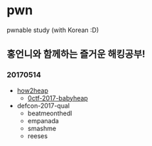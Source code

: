 # pwn
pwnable study (with Korean :D)

## 홍언니와 함께하는 즐거운 해킹공부!

### 20170514
- [how2heap](https://github.com/shellphish/how2heap) 
  - [0ctf-2017-babyheap](https://github.com/thdusdl1219/pwn/tree/master/0ctf-2017-babyheap)
- defcon-2017-qual
  - beatmeonthedl
  - empanada
  - smashme
  - reeses

  
